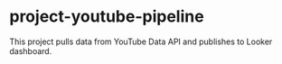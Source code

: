 # project-youtube-pipeline
This project pulls data from YouTube Data API and publishes to Looker dashboard.
